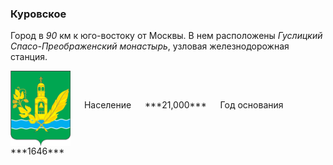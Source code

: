 <!--2021-11-20 14:30:06-->
### Куровское
Город в *90* км к юго-востоку от Москвы. 
В нем расположены *Гуслицкий Спасо-Преображенский монастырь*, узловая железнодорожная станция.

<span class="dt">
  <img src="Kurovskoye.png" align="middle" width="96px"> &emsp; 
<span class="dtc">
  Население &emsp; ***21,000*** &emsp;
  Год&nbsp;основания &emsp; ***1646***
</span>
</span>